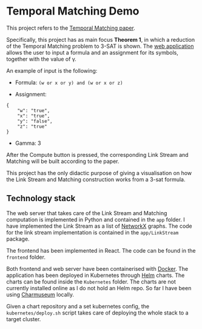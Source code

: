 # Temporal Matching Demo

This project refers to the [Temporal Matching paper](https://arxiv.org/abs/1812.08615).

Specifically, this project has as main focus **Theorem 1**, in which a reduction of the Temporal Matching problem to 3-SAT is shown.
The [web application](temporalmatching.b66a4f11-aae0-4449-83ea-24d466c1f2d5.nodes.k8s.fr-par.scw.cloud) allows the user to input a formula and an assignment for its symbols, together with the value of γ.

An example of input is the following:

- Formula: `(w or x or y) and (w or x or z)`

- Assignment: 

```
{
    "w": "true",
    "x": "true",
    "y": "false",
    "z": "true"
}
```

- Gamma: 3

After the Compute button is pressed, the corresponding Link Stream and Matching will be built according to the paper.

This project has the only didactic purpose of giving a visualisation on how the Link Stream and Matching construction works from a 3-sat formula.

## Technology stack

The web server that takes care of the Link Stream and Matching computation is implemented in Python and contained in the `app` folder.
I have implemented the Link Stream as a list of [NetworkX](https://networkx.org/) graphs. The code for the link stream implementation is contained in the `app/LinkStream` package.

The frontend has been implemented in React. The code can be found in the `frontend` folder.

Both frontend and web server have been containerised with [Docker](https://www.docker.com/).
The application has been deployed in Kubernetes through [Helm](https://helm.sh/) charts.
The charts can be found inside the `Kubernetes` folder.
The charts are not currently installed online as I do not hold an Helm repo.
So far I have been using [Charmuseum](https://chartmuseum.com/#Instructions) locally.

Given a chart repository and a set kubernetes config, the `kubernetes/deploy.sh` script takes care of deploying the whole stack to a target cluster.
